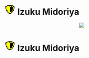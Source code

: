 # ![Image](/icons/assault.png) Izuku Midoriya
<p align="center">
    <img src="https://ultrarumble.com/assets/Character/Ch001/GUI/Variation/T_ui_Ch001_Variation_100.png" /><br/>
    <h1><img src="/icons/assault.png" /> Izuku Midoriya</h1>
</p>
